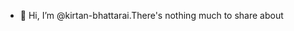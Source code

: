 - 👋 Hi, I’m @kirtan-bhattarai.There's nothing much to share about

<!---
kirtan-bhattarai/kirtan-bhattarai is a ✨ special ✨ repository because its `README.md` (this file) appears on your GitHub profile.
You can click the Preview link to take a look at your changes.
--->
